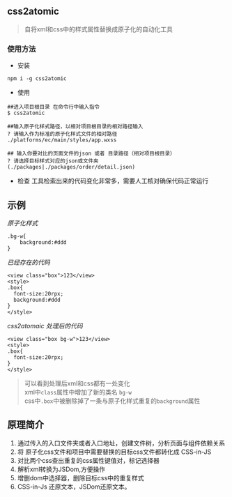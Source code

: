 
## css2atomic 

>自将xml和css中的样式属性替换成原子化的自动化工具


### 使用方法
- 安装
```
npm i -g css2atomic
```
- 使用
```shell
##进入项目根目录 在命令行中输入指令
$ css2atomic 

##输入原子化样式路径，以相对项目根目录的相对路径输入
? 请输入作为标准的原子化样式文件的相对路径 ./platforms/ec/main/styles/app.wxss

## 输入你要对比的页面文件的json 或者 目录路径（相对项目根目录）
? 请选择目标样式对应的json或文件夹 (./packages|./packages/order/detail.json)

```

- 检查
工具检索出来的代码变化非常多，需要人工核对确保代码正常运行



## 示例

*原子化样式*
```
.bg-w{
    background:#ddd
}
```
*已经存在的代码*
```
<view class="box">123</view>
<style>
.box{
  font-size:20rpx;
  background:#ddd
}
</style>   
```
*css2atomaic 处理后的代码*
```
<view class="box bg-w">123</view>
<style>
.box{
  font-size:20rpx;
}
</style>   
```

> 可以看到处理后xml和css都有一处变化  
> xml中`class`属性中增加了新的类名 `bg-w`  
> css中`.box`中被删除掉了一条与原子化样式重复的`background`属性


## 原理简介
1. 通过传入的入口文件夹或者入口地址，创建文件树，分析页面与组件依赖关系
1. 将 原子化css文件和项目中需要替换的目标css文件都转化成 CSS-in-JS
1. 对比两个css查出重复的css属性键值对，标记选择器
1. 解析xml转换为JSDom,方便操作
1. 增删dom中选择器，删除目标css中的重复样式
1. CSS-in-Js 还原文本，JSDom还原文本。



